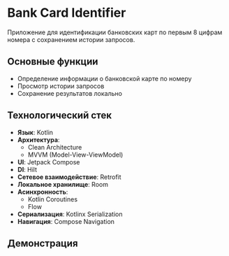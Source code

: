 # Bank Card Identifier

Приложение для идентификации банковских карт по первым 8 цифрам номера с сохранением истории запросов.

## Основные функции
- Определение информации о банковской карте по номеру
- Просмотр истории запросов
- Сохранение результатов локально

## Технологический стек
- **Язык**: Kotlin
- **Архитектура**:
  - Clean Architecture
  - MVVM (Model-View-ViewModel)
- **UI**: Jetpack Compose
- **DI**: Hilt
- **Сетевое взаимодействие**: Retrofit
- **Локальное хранилище**: Room
- **Асинхронность**: 
  - Kotlin Coroutines
  - Flow
- **Сериализация**: Kotlinx Serialization
- **Навигация**: Compose Navigation

## Демонстрация
